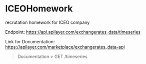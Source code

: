 # ICEOHomework
recrutation homework for ICEO company

Endpoint: https://api.apilayer.com/exchangerates_data/timeseries

Link for Documentation: https://apilayer.com/marketplace/exchangerates_data-api
> Documentation > GET /timeseries
